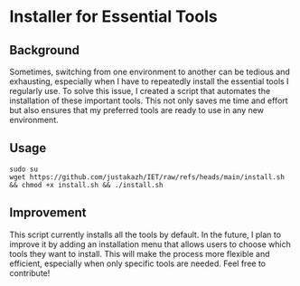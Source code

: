 # Installer for Essential Tools

## Background
Sometimes, switching from one environment to another can be tedious and exhausting, especially when I have to repeatedly install the essential tools I regularly use. To solve this issue, I created a script that automates the installation of these important tools. This not only saves me time and effort but also ensures that my preferred tools are ready to use in any new environment.

## Usage
```
sudo su 
wget https://github.com/justakazh/IET/raw/refs/heads/main/install.sh && chmod +x install.sh && ./install.sh
```

## Improvement 
This script currently installs all the tools by default. In the future, I plan to improve it by adding an installation menu that allows users to choose which tools they want to install. This will make the process more flexible and efficient, especially when only specific tools are needed. Feel free to contribute!
